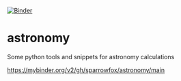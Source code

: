 [![Binder](https://mybinder.org/badge.svg)](http://mybinder.org/v2/gh/sparrowfox/astronomy/main)

# astronomy

Some python tools and snippets for astronomy calculations

https://mybinder.org/v2/gh/sparrowfox/astronomy/main
